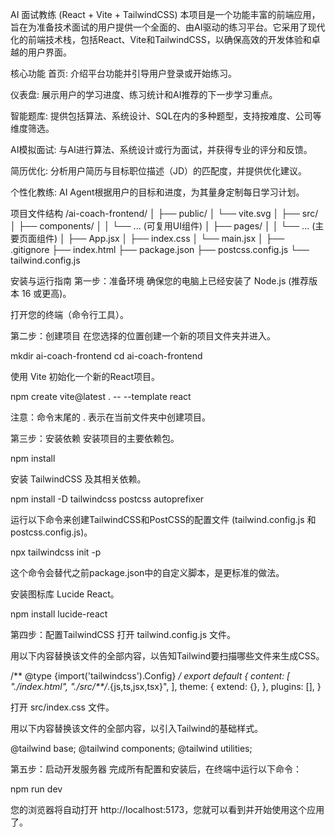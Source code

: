 AI 面试教练 (React + Vite + TailwindCSS)
本项目是一个功能丰富的前端应用，旨在为准备技术面试的用户提供一个全面的、由AI驱动的练习平台。它采用了现代化的前端技术栈，包括React、Vite和TailwindCSS，以确保高效的开发体验和卓越的用户界面。

核心功能
首页: 介绍平台功能并引导用户登录或开始练习。

仪表盘: 展示用户的学习进度、练习统计和AI推荐的下一步学习重点。

智能题库: 提供包括算法、系统设计、SQL在内的多种题型，支持按难度、公司等维度筛选。

AI模拟面试: 与AI进行算法、系统设计或行为面试，并获得专业的评分和反馈。

简历优化: 分析用户简历与目标职位描述（JD）的匹配度，并提供优化建议。

个性化教练: AI Agent根据用户的目标和进度，为其量身定制每日学习计划。

项目文件结构
/ai-coach-frontend/
│
├── public/
│   └── vite.svg
│
├── src/
│   ├── components/
│   │   └── ... (可复用UI组件)
│   ├── pages/
│   │   └── ... (主要页面组件)
│   ├── App.jsx
│   ├── index.css
│   └── main.jsx
│
├── .gitignore
├── index.html
├── package.json
├── postcss.config.js
└── tailwind.config.js

安装与运行指南
第一步：准备环境
确保您的电脑上已经安装了 Node.js (推荐版本 16 或更高)。

打开您的终端（命令行工具）。

第二步：创建项目
在您选择的位置创建一个新的项目文件夹并进入。

mkdir ai-coach-frontend
cd ai-coach-frontend

使用 Vite 初始化一个新的React项目。

npm create vite@latest . -- --template react

注意：命令末尾的 . 表示在当前文件夹中创建项目。

第三步：安装依赖
安装项目的主要依赖包。

npm install

安装 TailwindCSS 及其相关依赖。

npm install -D tailwindcss postcss autoprefixer

运行以下命令来创建TailwindCSS和PostCSS的配置文件 (tailwind.config.js 和 postcss.config.js)。

npx tailwindcss init -p

这个命令会替代之前package.json中的自定义脚本，是更标准的做法。

安装图标库 Lucide React。

npm install lucide-react

第四步：配置TailwindCSS
打开 tailwind.config.js 文件。

用以下内容替换该文件的全部内容，以告知Tailwind要扫描哪些文件来生成CSS。

/** @type {import('tailwindcss').Config} */
export default {
  content: [
    "./index.html",
    "./src/**/*.{js,ts,jsx,tsx}",
  ],
  theme: {
    extend: {},
  },
  plugins: [],
}

打开 src/index.css 文件。

用以下内容替换该文件的全部内容，以引入Tailwind的基础样式。

@tailwind base;
@tailwind components;
@tailwind utilities;

第五步：启动开发服务器
完成所有配置和安装后，在终端中运行以下命令：

npm run dev

您的浏览器将自动打开 http://localhost:5173，您就可以看到并开始使用这个应用了。
